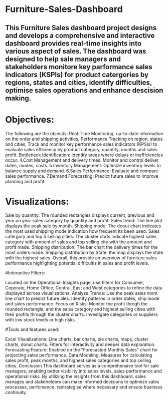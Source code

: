 # Furniture-Sales-Dashboard
## This Furniture Sales dashboard project designs and develops a comprehensive and interactive dashboard provides real-time insights into various aspect of sales. The dashboard was designed to help sale managers and stakeholders monitore key parformance sales indicators (KSPIs) for product catergories by regions, states and cities, identify difficulties, optimise sales operations and enhance descision making.

# Objectives: 

The following are the objectiv: Real-Time Monitoring, up-to-date information on the order and shipping activities, Performance Tracking on region, states and cities, Track and monitor key performance sales indicators (KPSIs) to evaluate sales efficiency by product category, quantity, months and sales profit. Bottleneck Identification: Identify areas where delays or inefficiencies occur. 4.Cost Management and delivery times: Monitor and control deliver dates, modes, costs. 5.Inventory Management: Optimize inventory levels to balance supply and demand. 6.Sales Performance: Evaluate and compare sales performance. 7.Demand Forecasting: Predict future sales to improve planning and profit.

# Visualizations:

Sale by quantity: The rounded rectangles displays current, previous and year on year sales category by quantity and profit. Sales trend: The line plot displays the peak sale by month. Shipping mode: The donut chart indicates the most used shipping mode indication how frequent its been used. Sales catergory and top 5 selling cities: The cluster chrts indicate highest sales category with amount of sales and top selling city with the amount and profit made. Shipping distribution: The bar chart the delivery times for the most orders made. Shipping distribution by State: the map displays the state with the highest sales.  Overall, this provide an overview of furniture sales performance highlighting potential difficultis in sales and profit levels.

#Interactive Filters:

Located on the Operational Insights page, use filters for Consumer, Coporate, Home Office, Central, East and West categories to refine the data displayed across visualizations.
Analyze Trends:
Use the peak sales mont line chart to predict future ales.
Identify patterns in order dates, ship mode and sales performance.
Focus on Risks:
Monitor the profit throgh the rounded rectangle, and the sales category and highest selling cities with their profits through the cluster charts.
Investigate categories or suppliers with low stock levels or high risks.

#Tools and features used:

Excel Visualizations:
Line charts, bar charts, pie charts, maps, cluster charts, donut charts.
Filters for interactivity and deeper data exploration.
Forecasting Feature:
Enabled on the "Forecasted Monthly Sales" chart for projecting sales performance.
Data Modeling:
Measures for calculating sales profit, peak months, and highest sales categories and top celling cities.
Conclusion
This dashboard serves as a comprehensive tool for sale managers, enabling better visibility into sales levels, sales performance and operational risks. By utilizing the insights from this dashboard, sales manages and stakeholders can make informed decisions to optimize sales processes, perfomance, restrategise where necessary and ensure business continuity.
